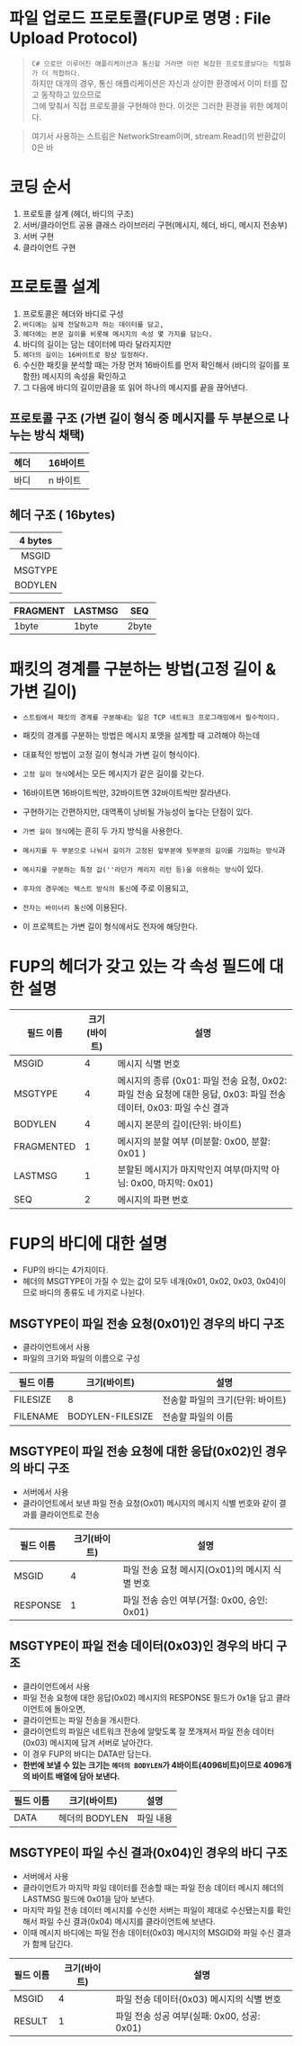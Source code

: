 ﻿# 파일 업로드 프로토콜(FUP로 명명 : File Upload Protocol)

> `C# 으로만 이루어진 애플리케이션과 통신할 거라면 이런 복잡한 프로토콜보다는 직렬화가 더 적합하다.`  
> 하지만 대개의 경우, 통신 애플리케이션은 자신과 상이한 환경에서 이미 터를 잡고 동작하고 있으므로  
> 그에 맞춰서 직접 프로토콜을 구현해야 한다. 이것은 그러한 환경을 위한 예제이다.

> 여기서 사용하는 스트림은 NetworkStream이며, stream.Read()의 반환값이 0은 바

# 코딩 순서

1. 프로토콜 설계 (헤더, 바디의 구조)
2. 서버/클라이언트 공용 클래스 라이브러리 구현(메시지, 헤더, 바디, 메시지 전송부)
3. 서버 구현
4. 클라이언트 구현

# 프로토콜 설계

1. 프로토콜은 헤더와 바디로 구성
2. `바디에는 실제 전달하고자 하는 데이터를 담고,`
3. `헤더에는 본문 길이를 비롯해 메시지의 속성 몇 가지를 담는다.`
4. 바디의 길이는 담는 데이터에 따라 달라지지만
5. `헤더의 길이는 16바이트로 항상 일정하다.`
6. 수신한 패킷을 분석할 때는 가장 먼저 16바이트를 먼저 확인해서 (바디의 길이를 포함한) 메시지의 속성을 확인하고
7. 그 다음에 바디의 길이만큼을 또 읽어 하나의 메시지를 끝을 끊어낸다.


## 프로토콜 구조 (가변 길이 형식 중 메시지를 두 부분으로 나누는 방식 채택)

 |     헤더      |   | 16바이트 |
 | ---           |---| ---      |
 |     바디      |   | n 바이트 |


## 헤더 구조 ( 16bytes)

 |          4 bytes           |
 |        :---------:         |
 |          MSGID             |
 |         MSGTYPE            |
 |         BODYLEN            |

 | FRAGMENT | LASTMSG |  SEQ  |
 |  ---     |   ---   |  ---  |
 | 1byte    | 1byte   | 2byte |

 
# 패킷의 경계를 구분하는 방법(고정 길이 & 가변 길이)

- `스트림에서 패킷의 경계를 구분해내는 일은 TCP 네트워크 프로그래밍에서 필수적이다.`
- 패킷의 경계를 구분하는 방법은 메시지 포맷을 설계할 때 고려해야 하는데 
- 대표적인 방법이 고정 길이 형식과 가변 길이 형식이다.

- `고정 길이 형식`에서는 모든 메시지가 같은 길이를 갖는다.
- 16바이트면 16바이트씩만, 32바이트면 32바이트씩만 잘라낸다.
- 구현하기는 간편하지만, 대역폭이 낭비될 가능성이 높다는 단점이 있다.

- `가변 길이 형식`에는 흔히 두 가지 방식을 사용한다.
- `메시지를 두 부분으로 나눠서 길이가 고정된 앞부분에 뒷부분의 길이를 기입하는 방식`과
- `메시지를 구분하는 특정 값(''라던가 캐리지 리턴 등)을 이용하는 방식`이 있다.
- `후자의 경우에는 텍스트 방식의 통신`에 주로 이용되고,
- `전자는 바이너리 통신`에 이용된다.

* 이 프로젝트는 가변 길이 형식에서도 전자에 해당한다.


# FUP의 헤더가 갖고 있는 각 속성 필드에 대한 설명

|    필드 이름    | 크기(바이트) | 설명                                   |
| ---             | ---          | --- |
| MSGID           | 4            | 메시지 식별 번호   |
| MSGTYPE         | 4            | 메시지의 종류  (0x01: 파일 전송 요청, 0x02: 파일 전송 요청에 대한 응답, 0x03: 파일 전송 데이터, 0x03: 파일 수신 결과  |
| BODYLEN         | 4            | 메시지 본문의 길이(단위: 바이트)  |
| FRAGMENTED      | 1            | 메시지의 분할 여부 (미분할: 0x00, 분할: 0x01 )  |
| LASTMSG         | 1            | 분할된 메시지가 마지막인지 여부(마지막 아님: 0x00, 마지막: 0x01)  |
| SEQ             | 2            | 메시지의 파편 번호  |

# FUP의 바디에 대한 설명

- FUP의 바디는 4가지이다.  
- 헤더의 MSGTYPE이 가질 수 있는 값이 모두 네개(0x01, 0x02, 0x03, 0x04)이므로 바디의 종류도 네 가지로 나뉜다.  

## MSGTYPE이 파일 전송 요청(0x01)인 경우의 바디 구조

- 클라이언트에서 사용
- 파일의 크기와 파일의 이름으로 구성

|    필드 이름    | 크기(바이트)     | 설명                                   |
| ---             | ---              | ---                                    |
| FILESIZE        | 8                | 전송할 파일의 크기(단위: 바이트)       |
| FILENAME        | BODYLEN-FILESIZE | 전송할 파일의 이름                     |

## MSGTYPE이 파일 전송 요청에 대한 응답(0x02)인 경우의 바디 구조

- 서버에서 사용
- 클라이언트에서 보낸 파일 전송 요청(Ox01) 메시지의 메시지 식별 번호와 같이 결과를 클라이언트로 전송

|    필드 이름    | 크기(바이트)     | 설명                                   |
| ---             | ---              | ---                                    |
| MSGID           | 4                | 파일 전송 요청 메시지(Ox01)의 메시지 식별 번호       |
| RESPONSE        | 1                | 파일 전송 승인 여부(거절: 0x00, 승인: 0x01)            |

## MSGTYPE이 파일 전송 데이터(0x03)인 경우의 바디 구조

- 클라이언트에서 사용
- 파일 전송 요청에 대한 응답(0x02) 메시지의 RESPONSE 필드가 0x1을 담고 클라이언트에 돌아오면, 
- 클라이언트는 파일 전송을 개시한다.
- 클라이언트의 파일은 네트워크 전송에 알맞도록 잘 쪼개져서 파일 전송 데이터(0x03) 메시지에 담겨 서버로 날아간다.
- 이 경우 FUP의 바디는 DATA만 담는다.
- **한번에 보낼 수 있는 크기는 `헤더의 BODYLEN`가 4바이트(4096비트)이므로 4096개의 바이트 배열에 담아 보낸다.**

|    필드 이름    | 크기(바이트)     | 설명                                   |
| ---             | ---              | ---                                    |
| DATA            | 헤더의 BODYLEN   | 파일 내용                              |

## MSGTYPE이 파일 수신 결과(0x04)인 경우의 바디 구조

- 서버에서 사용
- 클라이언트가 마지막 파일 데이터를 전송할 때는 파일 전송 데이터 메시지 헤더의 LASTMSG 필드에 0x01을 담아 보낸다.
- 마지막 파일 전송 데이터 메시지를 수신한 서버는 파일이 제대로 수신됐는지를 확인해서 파일 수신 결과(0x04) 메시지를 클라이언트에 보낸다.
- 이때 메시지 바디에는 파일 전송 데이터(0x03) 메시지의 MSGID와 파일 수신 결과가 함께 담긴다.

|    필드 이름    | 크기(바이트)     | 설명                                   |
| ---             | ---              | ---                                    |
| MSGID           | 4                | 파일 전송 데이터(0x03) 메시지의 식별 번호       |
| RESULT          | 1                | 파일 전송 성공 여부(실패: 0x00, 성공: 0x01)     |